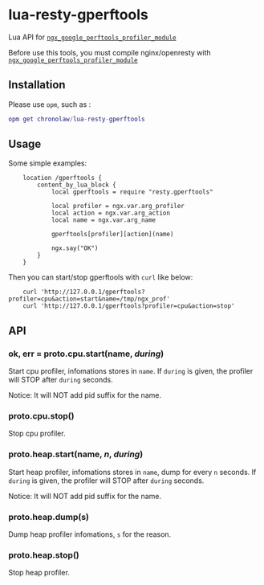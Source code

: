 # lua-resty-gperftools
Lua API for [`ngx_google_perftools_profiler_module`](https://github.com/chronolaw/ngx_google_perftools_profiler_module)

Before use this tools, you must compile nginx/openresty with 
[`ngx_google_perftools_profiler_module`](https://github.com/chronolaw/ngx_google_perftools_profiler_module)

## Installation

Please use `opm`, such as :

```lua
opm get chronolaw/lua-resty-gperftools
```

## Usage

Some simple examples:

```nginx
    location /gperftools {
        content_by_lua_block {
            local gperftools = require "resty.gperftools"

            local profiler = ngx.var.arg_profiler
            local action = ngx.var.arg_action
            local name = ngx.var.arg_name

            gperftools[profiler][action](name)

            ngx.say("OK")
        }
    }
```

Then you can start/stop gperftools with `curl` like below:

```shell
    curl 'http://127.0.0.1/gperftools?profiler=cpu&action=start&name=/tmp/ngx_prof'
    curl 'http://127.0.0.1/gperftools?profiler=cpu&action=stop'
```

## API

### ok, err = proto.cpu.start(name, *during*)
Start cpu profiler, infomations stores in `name`.
If `during` is given, the profiler will STOP after `during` seconds.

Notice: It will NOT add pid suffix for the name.

### proto.cpu.stop()
Stop cpu profiler.

### proto.heap.start(name, *n*, *during*)
Start heap profiler, infomations stores in `name`, dump for every `n` seconds.
If `during` is given, the profiler will STOP after `during` seconds.

Notice: It will NOT add pid suffix for the name.

### proto.heap.dump(s)
Dump heap profiler infomations, `s` for the reason.

### proto.heap.stop()
Stop heap profiler.

